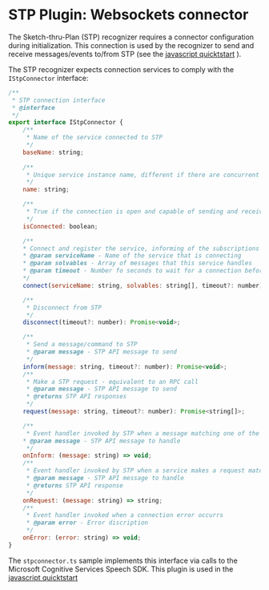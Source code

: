 # STP Plugin: Websockets connector

The Sketch-thru-Plan (STP) recognizer requires a connector configuration during initialization. This connection is used by the recognizer to send and receive messages/events to/from STP (see the [javascript quicktstart](../../quickstart/js) ).

The STP recognizer expects connection services to comply with the `IStpConnector` interface:

```javascript
/**
 * STP connection interface
 * @interface
 */
export interface IStpConnector {
    /**
     * Name of the service connected to STP
     */
    baseName: string;
    
    /**
     * Unique service instance name, different if there are concurrent instances running
     */
    name: string;

    /**
     * True if the connection is open and capable of sending and receiving messages 
     */
    isConnected: boolean;

    /**
    * Connect and register the service, informing of the subscriptions it handles / consumes
    * @param serviceName - Name of the service that is connecting
    * @param solvables - Array of messages that this service handles
    * @param timeout - Number fo seconds to wait for a connection before failing
    */
    connect(serviceName: string, solvables: string[], timeout?: number): Promise<void>;

    /**
     * Disconnect from STP
     */
    disconnect(timeout?: number): Promise<void>;

    /**
     * Send a message/command to STP
     * @param message - STP API message to send
     */
    inform(message: string, timeout?: number): Promise<void>;
    /**
     * Make a STP request - equivalent to an RPC call
     * @param message - STP API message to send
     * @returns STP API responses
     */
    request(message: string, timeout?: number): Promise<string[]>;

    /**
     * Event handler invoked by STP when a message matching one of the Solvables is posted by some service
    * @param message - STP API message to handle
     */
    onInform: (message: string) => void;
    /**
     * Event handler invoked by STP when a service makes a request matching one of the Solvables
     * @param message - STP API message to handle
     * @returns STP API response
     */
    onRequest: (message: string) => string;
    /**
     * Event handler invoked when a connection error occurrs
     * @param error - Error discription
     */
    onError: (error: string) => void;
}
```

The `stpconnector.ts` sample implements this interface via calls to the Microsoft Cognitive Services Speech SDK. This plugin is used in the [javascript quicktstart](../../quickstart/js) 